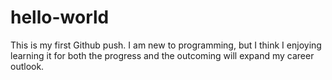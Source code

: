 # hello-world
This is my first Github push.
I am new to programming, but I think I enjoying learning it for both the progress and the outcoming will expand my career outlook.
